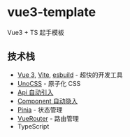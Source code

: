 # vue3-template

Vue3 + TS 起手模板

## 技术栈

- [Vue 3](https://github.com/vuejs/core), [Vite](https://github.com/vitejs/vite), [esbuild](https://github.com/evanw/esbuild) - 超快的开发工具
- [UnoCSS](https://github.com/antfu/unocss) - 原子化 CSS
- [Api 自动引入](https://github.com/antfu/unplugin-auto-import)
- [Component 自动隐入](https://github.com/antfu/unplugin-vue-components)
- [Pinia](https://github.com/vuejs/pinia) - 状态管理
- [VueRouter](https://github.com/vuejs/router) - 路由管理
- TypeScript